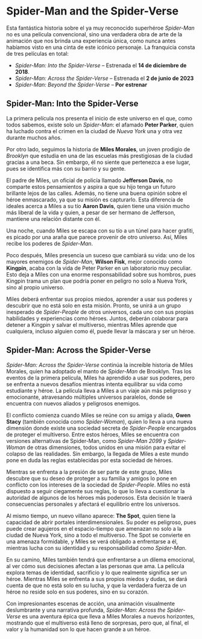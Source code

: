 # Spider-Man and the Spider-Verse

Esta fantástica historia sobre el ya muy reconocido superhéroe *Spider-Man* no es una película convencional, sino una verdadera obra de arte de la animación que nos brinda una experiencia única, como nunca antes habíamos visto en una cinta de este icónico personaje. La franquicia consta de tres películas en total:

- *Spider-Man: Into the Spider-Verse* – Estrenada el **14 de diciembre de 2018**.
- *Spider-Man: Across the Spider-Verse* –  Estrenada el **2 de junio de 2023**
- *Spider-Man: Beyond the Spider-Verse* – **Por estrenar**

## Spider-Man: Into the Spider-Verse

La primera película nos presenta el inicio de este universo en el que, como todos sabemos, existe solo un *Spider-Man*: el afamado **Peter Parker**, quien ha luchado contra el crimen en la ciudad de *Nueva York* una y otra vez durante muchos años.

Por otro lado, seguimos la historia de **Miles Morales**, un joven prodigio de *Brooklyn* que estudia en una de las escuelas más prestigiosas de la ciudad gracias a una beca. Sin embargo, él no siente que pertenezca a ese lugar, pues se identifica más con su barrio y su gente.

El padre de Miles, un oficial de policía llamado **Jefferson Davis**, no comparte estos pensamientos y aspira a que su hijo tenga un futuro brillante lejos de las calles. Además, no tiene una buena opinión sobre el héroe enmascarado, ya que su misión es capturarlo. Esta diferencia de ideales acerca a Miles a su tío **Aaron Davis**, quien tiene una visión mucho más liberal de la vida y quien, a pesar de ser hermano de Jefferson, mantiene una relación distante con él.

Una noche, cuando Miles se escapa con su tío a un túnel para hacer grafiti, es picado por una araña que parece provenir de otro universo. Así, Miles recibe los poderes de *Spider-Man*.

Poco después, Miles presencia un suceso que cambiará su vida: uno de los mayores enemigos de *Spider-Man*, **Wilson Fisk**, mejor conocido como **Kingpin**, acaba con la vida de Peter Parker en un laboratorio muy peculiar. Esto deja a Miles con una enorme responsabilidad sobre sus hombros, pues Kingpin trama un plan que podría poner en peligro no solo a Nueva York, sino al propio universo.


Miles deberá enfrentar sus propios miedos, aprender a usar sus poderes y descubrir que no está solo en esta misión. Pronto, se unirá a un grupo inesperado de *Spider-People* de otros universos, cada uno con sus propias habilidades y experiencias como héroes. Juntos, deberán colaborar para detener a Kingpin y salvar el multiverso, mientras Miles aprende que cualquiera, incluso alguien como él, puede llevar la máscara y ser un héroe.


## Spider-Man: Across the Spider-Verse


*Spider-Man: Across the Spider-Verse* continúa la increíble historia de Miles Morales, quien ha adoptado el manto de *Spider-Man* de Brooklyn. Tras los eventos de la primera película, Miles ha aprendido a usar sus poderes, pero se enfrenta a nuevos desafíos mientras intenta equilibrar su vida como estudiante y héroe. La película lleva a Miles a un viaje aún más peligroso y emocionante, atravesando múltiples universos paralelos, donde se encuentra con nuevos aliados y peligrosos enemigos.

El conflicto comienza cuando Miles se reúne con su amiga y aliada, **Gwen Stacy** (también conocida como *Spider-Woman*), quien lo lleva a una nueva dimensión donde existe una sociedad secreta de *Spider-People* encargados de proteger el multiverso. Entre estos héroes, Miles se encuentra con versiones alternativas de Spider-Man, como *Spider-Man 2099* y *Spider-Woman* de otras dimensiones, todos unidos en una misión para evitar el colapso de las realidades. Sin embargo, la llegada de Miles a este mundo pone en duda las reglas establecidas por esta sociedad de héroes.

Mientras se enfrenta a la presión de ser parte de este grupo, Miles descubre que su deseo de proteger a su familia y amigos lo pone en conflicto con los intereses de la sociedad de *Spider-People*. Miles no está dispuesto a seguir ciegamente sus reglas, lo que lo lleva a cuestionar la autoridad de algunos de los héroes más poderosos. Esta decisión le traerá consecuencias personales y afectará el equilibrio entre los universos.

Al mismo tiempo, un nuevo villano aparece: **The Spot**, quien tiene la capacidad de abrir portales interdimensionales. Su poder es peligroso, pues puede crear agujeros en el espacio-tiempo que amenazan no solo a la ciudad de Nueva York, sino a todo el multiverso. The Spot se convierte en una amenaza formidable, y Miles se verá obligado a enfrentarse a él, mientras lucha con su identidad y su responsabilidad como *Spider-Man*.

En su camino, Miles también tendrá que enfrentarse a un dilema emocional, al ver cómo sus decisiones afectan a las personas que ama. La película explora temas de identidad, sacrificio y lo que realmente significa ser un héroe. Mientras Miles se enfrenta a sus propios miedos y dudas, se dará cuenta de que no está solo en su lucha, y que la verdadera fuerza de un héroe no reside solo en sus poderes, sino en su corazón.

Con impresionantes escenas de acción, una animación visualmente deslumbrante y una narrativa profunda, *Spider-Man: Across the Spider-Verse* es una aventura épica que lleva a Miles Morales a nuevos horizontes, mostrando que el multiverso está lleno de sorpresas, pero que, al final, el valor y la humanidad son lo que hacen grande a un héroe.

